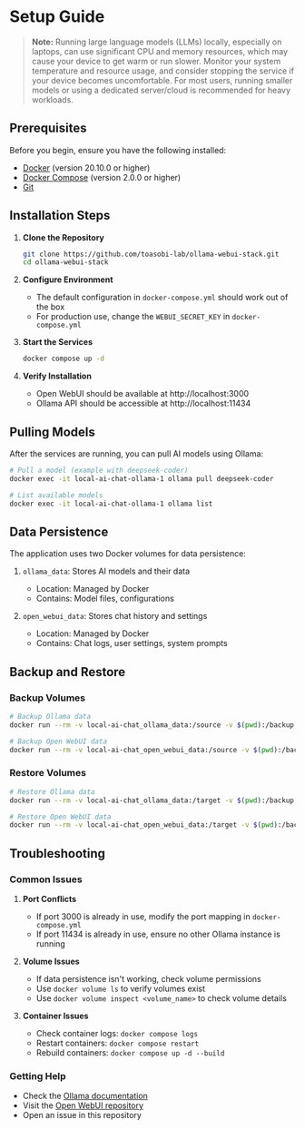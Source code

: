 # Setup Guide

> **Note:** Running large language models (LLMs) locally, especially on laptops, can use significant CPU and memory resources, which may cause your device to get warm or run slower. Monitor your system temperature and resource usage, and consider stopping the service if your device becomes uncomfortable. For most users, running smaller models or using a dedicated server/cloud is recommended for heavy workloads.

## Prerequisites

Before you begin, ensure you have the following installed:
- [Docker](https://docs.docker.com/get-docker/) (version 20.10.0 or higher)
- [Docker Compose](https://docs.docker.com/compose/install/) (version 2.0.0 or higher)
- [Git](https://git-scm.com/downloads)

## Installation Steps

1. **Clone the Repository**
   ```bash
   git clone https://github.com/toasobi-lab/ollama-webui-stack.git
   cd ollama-webui-stack
   ```

2. **Configure Environment**
   - The default configuration in `docker-compose.yml` should work out of the box
   - For production use, change the `WEBUI_SECRET_KEY` in `docker-compose.yml`

3. **Start the Services**
   ```bash
   docker compose up -d
   ```

4. **Verify Installation**
   - Open WebUI should be available at http://localhost:3000
   - Ollama API should be accessible at http://localhost:11434

## Pulling Models

After the services are running, you can pull AI models using Ollama:

```bash
# Pull a model (example with deepseek-coder)
docker exec -it local-ai-chat-ollama-1 ollama pull deepseek-coder

# List available models
docker exec -it local-ai-chat-ollama-1 ollama list
```

## Data Persistence

The application uses two Docker volumes for data persistence:

1. `ollama_data`: Stores AI models and their data
   - Location: Managed by Docker
   - Contains: Model files, configurations

2. `open_webui_data`: Stores chat history and settings
   - Location: Managed by Docker
   - Contains: Chat logs, user settings, system prompts

## Backup and Restore

### Backup Volumes
```bash
# Backup Ollama data
docker run --rm -v local-ai-chat_ollama_data:/source -v $(pwd):/backup alpine tar -czf /backup/ollama_backup.tar.gz -C /source .

# Backup Open WebUI data
docker run --rm -v local-ai-chat_open_webui_data:/source -v $(pwd):/backup alpine tar -czf /backup/webui_backup.tar.gz -C /source .
```

### Restore Volumes
```bash
# Restore Ollama data
docker run --rm -v local-ai-chat_ollama_data:/target -v $(pwd):/backup alpine sh -c "cd /target && tar -xzf /backup/ollama_backup.tar.gz"

# Restore Open WebUI data
docker run --rm -v local-ai-chat_open_webui_data:/target -v $(pwd):/backup alpine sh -c "cd /target && tar -xzf /backup/webui_backup.tar.gz"
```

## Troubleshooting

### Common Issues

1. **Port Conflicts**
   - If port 3000 is already in use, modify the port mapping in `docker-compose.yml`
   - If port 11434 is already in use, ensure no other Ollama instance is running

2. **Volume Issues**
   - If data persistence isn't working, check volume permissions
   - Use `docker volume ls` to verify volumes exist
   - Use `docker volume inspect <volume_name>` to check volume details

3. **Container Issues**
   - Check container logs: `docker compose logs`
   - Restart containers: `docker compose restart`
   - Rebuild containers: `docker compose up -d --build`

### Getting Help

- Check the [Ollama documentation](https://github.com/ollama/ollama)
- Visit the [Open WebUI repository](https://github.com/open-webui/open-webui)
- Open an issue in this repository 